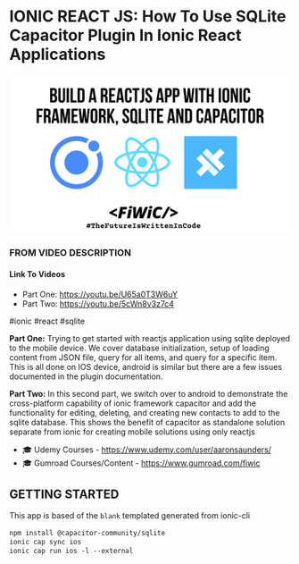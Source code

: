 # IONIC REACT JS: How To Use SQLite Capacitor Plugin In Ionic React Applications
![](https://github.com/aaronksaunders/ionic-react-sqlite-livestream/blob/main/Learn%20to%20Build%20Mobile%20Apps%20With%20Ionic%20Framework%2C%20VUEJS%2C%20and%20Capacitor%20(15).png)


### FROM VIDEO DESCRIPTION

#### Link To Videos 
- Part One: https://youtu.be/U65a0T3W6uY
- Part Two: https://youtu.be/5cWn8y3z7c4

#ionic #react #sqlite

**Part One:** Trying to get started with reactjs application using sqlite deployed to the mobile device. We cover database initialization, setup of loading content from JSON file, query for all items, and query for a specific item. This is all done on IOS device, android is similar but there are a few issues documented in the plugin documentation.

**Part Two:** In this second part, we switch over to android to demonstrate the cross-platform capability of ionic framework capacitor and add the functionality for editing, deleting, and creating new contacts to add to the sqlite database. This shows the benefit of capacitor as standalone solution separate from ionic for creating mobile solutions using only reactjs

- 🎓 Udemy Courses - https://www.udemy.com/user/aaronsaunders/
- 🎓 Gumroad Courses/Content - https://www.gumroad.com/fiwic

## GETTING STARTED

This app is based of the `blank` templated generated from ionic-cli
```
npm install @capacitor-community/sqlite
ionic cap sync ios
ionic cap run ios -l --external
```

